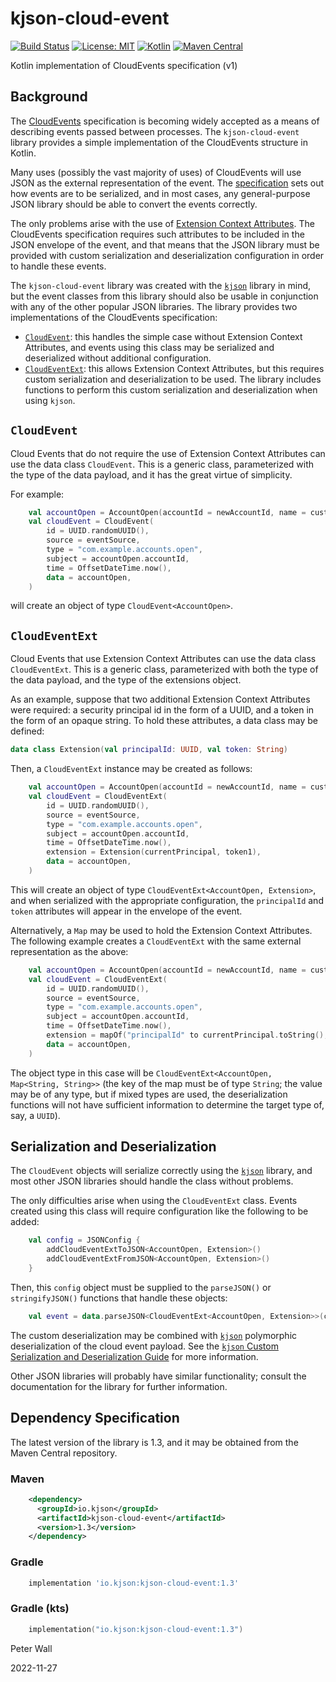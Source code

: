 # kjson-cloud-event

[![Build Status](https://travis-ci.com/pwall567/kjson-cloud-event.svg?branch=main)](https://app.travis-ci.com/github/pwall567/kjson-cloud-event)
[![License: MIT](https://img.shields.io/badge/License-MIT-yellow.svg)](https://opensource.org/licenses/MIT)
[![Kotlin](https://img.shields.io/static/v1?label=Kotlin&message=v1.6.10&color=7f52ff&logo=kotlin&logoColor=7f52ff)](https://github.com/JetBrains/kotlin/releases/tag/v1.6.10)
[![Maven Central](https://img.shields.io/maven-central/v/io.kjson/kjson-cloud-event?label=Maven%20Central)](https://search.maven.org/search?q=g:%22io.kjson%22%20AND%20a:%22kjson-cloud-event%22)

Kotlin implementation of CloudEvents specification (v1)

## Background

The [CloudEvents](https://cloudevents.io/) specification is becoming widely accepted as a means of describing events
passed between processes.
The `kjson-cloud-event` library provides a simple implementation of the CloudEvents structure in Kotlin.

Many uses (possibly the vast majority of uses) of CloudEvents will use JSON as the external representation of the event.
The [specification](https://github.com/cloudevents/spec/blob/main/cloudevents/spec.md) sets out how events are to be
serialized, and in most cases, any general-purpose JSON library should be able to convert the events correctly. 

The only problems arise with the use of
[Extension Context Attributes](https://github.com/cloudevents/spec/blob/main/cloudevents/spec.md#extension-context-attributes).
The CloudEvents specification requires such attributes to be included in the JSON envelope of the event, and that means
that the JSON library must be provided with custom serialization and deserialization configuration in order to handle
these events.

The `kjson-cloud-event` library was created with the [`kjson`](https://github.com/pwall567/kjson) library in mind, but
the event classes from this library should also be usable in conjunction with any of the other popular JSON libraries.
The library provides two implementations of the CloudEvents specification:

- [`CloudEvent`](#cloudevent): this handles the simple case without Extension Context Attributes, and events using this
class may be serialized and deserialized without additional configuration.
- [`CloudEventExt`](#cloudeventext): this allows Extension Context Attributes, but this requires custom serialization
and deserialization to be used.
The library includes functions to perform this custom serialization and deserialization when using `kjson`.

## `CloudEvent`

Cloud Events that do not require the use of Extension Context Attributes can use the data class `CloudEvent`.
This is a generic class, parameterized with the type of the data payload, and it has the great virtue of simplicity.

For example:
```kotlin
    val accountOpen = AccountOpen(accountId = newAccountId, name = customerName)
    val cloudEvent = CloudEvent(
        id = UUID.randomUUID(),
        source = eventSource,
        type = "com.example.accounts.open",
        subject = accountOpen.accountId,
        time = OffsetDateTime.now(),
        data = accountOpen,
    )
```
will create an object of type `CloudEvent<AccountOpen>`.

## `CloudEventExt`

Cloud Events that use Extension Context Attributes can use the data class `CloudEventExt`.
This is a generic class, parameterized with both the type of the data payload, and the type of the extensions object.

As an example, suppose that two additional Extension Context Attributes were required: a security principal id in the
form of a UUID, and a token in the form of an opaque string.
To hold these attributes, a data class may be defined:
```kotlin
data class Extension(val principalId: UUID, val token: String)
```

Then, a `CloudEventExt` instance may be created as follows:
```kotlin
    val accountOpen = AccountOpen(accountId = newAccountId, name = customerName)
    val cloudEvent = CloudEventExt(
        id = UUID.randomUUID(),
        source = eventSource,
        type = "com.example.accounts.open",
        subject = accountOpen.accountId,
        time = OffsetDateTime.now(),
        extension = Extension(currentPrincipal, token1),
        data = accountOpen,
    )
```
This will create an object of type `CloudEventExt<AccountOpen, Extension>`, and when serialized with the appropriate
configuration, the `principalId` and `token` attributes will appear in the envelope of the event.

Alternatively, a `Map` may be used to hold the Extension Context Attributes.
The following example creates a `CloudEventExt` with the same external representation as the above:
```kotlin
    val accountOpen = AccountOpen(accountId = newAccountId, name = customerName)
    val cloudEvent = CloudEventExt(
        id = UUID.randomUUID(),
        source = eventSource,
        type = "com.example.accounts.open",
        subject = accountOpen.accountId,
        time = OffsetDateTime.now(),
        extension = mapOf("principalId" to currentPrincipal.toString(), "token" to token1),
        data = accountOpen,
    )
```
The object type in this case will be `CloudEventExt<AccountOpen, Map<String, String>>` (the key of the map must be of
type `String`; the value may be of any type, but if mixed types are used, the deserialization functions will not have
sufficient information to determine the target type of, say, a `UUID`).

## Serialization and Deserialization

The `CloudEvent` objects will serialize correctly using the [`kjson`](https://github.com/pwall567/kjson) library,
and most other JSON libraries should handle the class without problems.

The only difficulties arise when using the `CloudEventExt` class.
Events created using this class will require configuration like the following to be added:
```kotlin
    val config = JSONConfig {
        addCloudEventExtToJSON<AccountOpen, Extension>()
        addCloudEventExtFromJSON<AccountOpen, Extension>()
    }
```
Then, this `config` object must be supplied to the `parseJSON()` or `stringifyJSON()` functions that handle these
objects:
```kotlin
    val event = data.parseJSON<CloudEventExt<AccountOpen, Extension>>(config)
```

The custom deserialization may be combined with [`kjson`](https://github.com/pwall567/kjson) polymorphic
deserialization of the cloud event payload.
See the
[`kjson` Custom Serialization and Deserialization Guide](https://github.com/pwall567/kjson/blob/main/CUSTOM.md#fromjsonpolymorphic)
for more information.

Other JSON libraries will probably have similar functionality; consult the documentation for the library for further
information.

## Dependency Specification

The latest version of the library is 1.3, and it may be obtained from the Maven Central repository.

### Maven
```xml
    <dependency>
      <groupId>io.kjson</groupId>
      <artifactId>kjson-cloud-event</artifactId>
      <version>1.3</version>
    </dependency>
```
### Gradle
```groovy
    implementation 'io.kjson:kjson-cloud-event:1.3'
```
### Gradle (kts)
```kotlin
    implementation("io.kjson:kjson-cloud-event:1.3")
```

Peter Wall

2022-11-27
